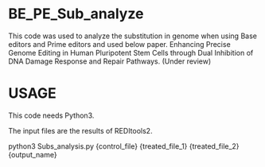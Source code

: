 # BE_PE_Sub_analyze

This code was used to analyze the substitution in genome when using Base editors and Prime editors and used below paper.
Enhancing Precise Genome Editing in Human Pluripotent Stem Cells through Dual Inhibition of DNA Damage Response and Repair Pathways. (Under review)

# USAGE

This code needs Python3.

The input files are the results of REDItools2. 

python3 Subs_analysis.py {control_file} {treated_file_1} {treated_file_2} {output_name}


